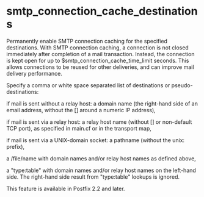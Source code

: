 # smtp_connection_cache_destinations 

 Permanently enable SMTP connection caching for the specified
destinations.  With SMTP connection caching, a connection is not
closed immediately after completion of a mail transaction.  Instead,
the connection is kept open for up to $smtp_connection_cache_time_limit
seconds.  This allows connections to be reused for other deliveries,
and can improve mail delivery performance. 

 Specify a comma or white space separated list of destinations
or pseudo-destinations: 



 if mail is sent without a relay host: a domain name (the
right-hand side of an email address, without the [] around a numeric
IP address),

 if mail is sent via a relay host: a relay host name (without
[] or non-default TCP port), as specified in main.cf or in the
transport map,

 if mail is sent via a UNIX-domain socket: a pathname (without
the unix: prefix),

 a /file/name with domain names and/or relay host names as
defined above,

 a "type:table" with domain names and/or relay host names on
the left-hand side.  The right-hand side result from "type:table"
lookups is ignored.



 This feature is available in Postfix 2.2 and later. 


